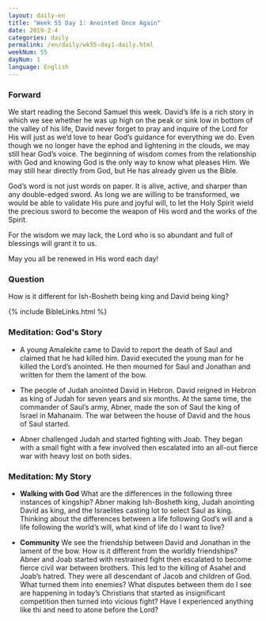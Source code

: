 ```yaml
---
layout: daily-en
title: "Week 55 Day 1: Anointed Once Again"
date: 2019-2-4
categories: daily
permalink: /en/daily/wk55-day1-daily.html
weekNum: 55
dayNum: 1
language: English
---
```


### Forward     
We start reading the Second Samuel this week. David’s life is a rich story in which we see whether he was up high on the peak or sink low in bottom of the valley of his life, David never forget to pray and inquire of the Lord for His will just as we’d love to hear God’s guidance for everything we do. Even though we no longer have the ephod and lightening in the clouds, we may still hear God’s voice. The beginning of wisdom comes from the relationship with God and knowing God is the only way to know what pleases Him. We may still hear directly from God, but He has already given us the Bible.

God’s word is not just words on paper. It is alive, active, and sharper than any double-edged sword. As long we are willing to be transformed, we would be able to validate His pure and joyful will, to let the Holy Spirit wield the precious sword to become the weapon of His word and the works of the Spirit. 

For the wisdom we may lack, the Lord who is so abundant and full of blessings will grant it to us.

May you all be renewed in His word each day!

### Question     
How is it different for Ish-Bosheth being king and David being king?

{% include BibleLinks.html %} 

### Meditation: God's Story   
+ A young Amalekite came to David to report the death of Saul and claimed that he had killed him. David executed the young man for he killed the Lord’s anointed. He then mourned for Saul and Jonathan and written for them the lament of the bow.

+ The people of Judah anointed David in Hebron. David reigned in Hebron as king of Judah for seven years and six months. At the same time, the commander of Saul’s army, Abner, made the son of Saul the king of Israel in Mahanaim. The war between the house of David and the hous of Saul started.

+ Abner challenged Judah and started fighting with Joab. They began with a small fight with a few involved then escalated into an all-out fierce war with heavy lost on both sides.

### Meditation: My Story   
+ **Walking with God** What are the differences in the following three instances of kingship? Abner making Ish-Bosheth king, Judah anointing David as king, and the Israelites casting lot to select Saul as king. Thinking about the differences between a life following God’s will and a life following the world’s will, what kind of life do I want to live?

+ **Community** We see the friendship between David and Jonathan in the lament of the bow. How is it different from the worldly friendships? Abner and Joab started with restrained fight then escalated to become fierce civil war between brothers. This led to the killing of Asahel and Joab’s hatred. They were all descendant of Jacob and children of God. What turned them into enemies? What disputes between them do I see are happening in today’s Christians that started as insignificant competition then turned into vicious fight? Have I experienced anything like thi and need to atone before the Lord?
